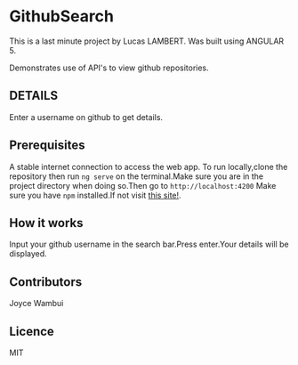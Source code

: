 # GithubSearch
This is a last minute project by Lucas LAMBERT.
Was built using ANGULAR 5.

Demonstrates use of API's to view github repositories.
 ##  DETAILS

Enter a username on github to get details.
 
 ##  Prerequisites
 A stable internet connection to access the web app.
To run locally,clone the repository then run `ng serve` on the terminal.Make sure you are in the project directory when doing so.Then go to `http://localhost:4200`
 Make sure you have `npm` installed.If not visit <a href ="https://www.npmjs.com/get-npm">this site!</a>.

## How it works

Input your github username in the search bar.Press enter.Your details will be displayed.

 ##  Contributors
 Joyce Wambui

##  Licence
MIT
